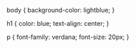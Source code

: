 
body {
  background-color: lightblue;
}

h1 {
  color: blue;
  text-align: center;
}

p {
  font-family: verdana;
  font-size: 20px;
}